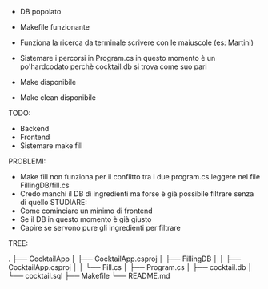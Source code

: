 -   DB popolato
-   Makefile funzionante
-   Funziona la ricerca da terminale scrivere con  le maiuscole (es: Martini)
-   Sistemare i percorsi in Program.cs in questo momento è un po'hardcodato perchè cocktail.db si trova come suo pari

-   Make disponibile
-   Make clean disponibile

TODO: 
-   Backend
-   Frontend
-   Sistemare make fill


PROBLEMI:
-   Make fill non funziona per il conflitto tra i due program.cs leggere nel file FillingDB/fill.cs
-   Credo manchi il DB di ingredienti ma forse è già possibile filtrare senza di quello
STUDIARE:
-   Come cominciare un minimo di frontend
-   Se il DB in questo momento è già giusto
-   Capire se servono pure gli ingredienti per filtrare



TREE:

.
├── CocktailApp
│   ├── CocktailApp.csproj
│   ├── FillingDB
│   │   ├── CocktailApp.csproj
│   │   └── Fill.cs
│   ├── Program.cs
│   ├── cocktail.db
│   └── cocktail.sql
├── Makefile
└── README.md